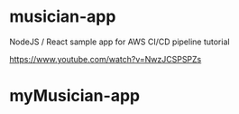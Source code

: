# musician-app
NodeJS / React sample app for AWS CI/CD pipeline tutorial

https://www.youtube.com/watch?v=NwzJCSPSPZs
# myMusician-app
